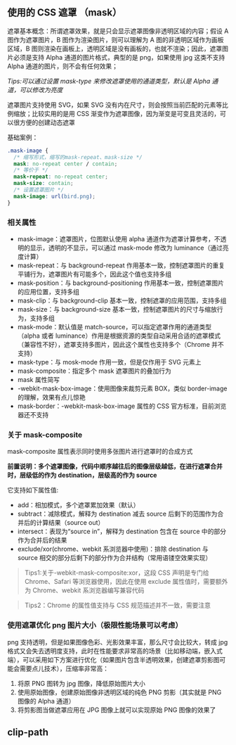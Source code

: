 ## 使用的 CSS 遮罩 （mask）

遮罩基本概念：所谓遮罩效果，就是只会显示遮罩图像非透明区域的内容；假设 A 图作为遮罩图片，B 图作为渲染图片，则可以理解为 A 图的非透明区域作为画板区域，B 图则渲染在画板上，透明区域是没有画板的，也就不渲染；因此，遮罩图片必须是支持 Alpha 通道的图片格式，典型的是 png，如果使用 jpg 这类不支持 Alpha 通道的图片，则不会有任何效果；

_Tips:可以通过设置 mask-type 来修改遮罩使用的通道类型，默认是 Alpha 通道，可以修改为亮度_

遮罩图片支持使用 SVG，如果 SVG 没有内在尺寸，则会按照当前匹配的元素等比例缩放；比较实用的是用 CSS 渐变作为遮罩图像，因为渐变是可变且灵活的，可以很方便的创建动态遮罩

基础案例：

```css
.mask-image {
  /* 缩写形式，缩写的mask-repeat、mask-size */
  mask: no-repeat center / contain;
  /* 等价于 */
  mask-repeat: no-repeat center;
  mask-size: contain;
  /* 设置遮罩图片 */
  mask-image: url(bird.png);
}
```

### 相关属性

- mask-image：遮罩图片，位图默认使用 alpha 通道作为遮罩计算参考，不透明的显示，透明的不显示，可以通过 mask-mode 修改为 luminance（通过亮度计算）
- mask-repeat：与 background-repeat 作用基本一致，控制遮罩图片的重复平铺行为，遮罩图片有可能多个，因此这个值也支持多组
- mask-position：与 background-positioning 作用基本一致，控制遮罩图片的应用位置，支持多组
- mask-clip：与 background-clip 基本一致，控制遮罩的应用范围，支持多组
- mask-size：与 background-size 基本一致，控制遮罩图片的尺寸与缩放行为，支持多组
- mask-mode：默认值是 match-source，可以指定遮罩作用的通道类型（alpha 或者 luminance）作用是根据资源的类型自动采用合适的遮罩模式（兼容性不好），遮罩支持多图片，因此这个属性也支持多个（Chrome 并不支持）
- mask-type：与 mosk-mode 作用一致，但是仅作用于 SVG 元素上
- mask-composite：指定多个 mask 遮罩图片的叠加行为
- mask 属性简写
- \-webkit-mask-box-image：使用图像来裁剪元素 BOX，类似 border-image 的理解，效果有点儿惊艳
- mask-border：\-webkit-mask-box-image 属性的 CSS 官方标准，目前浏览器还不支持

### 关于 mask-composite

mask-composite 属性表示同时使用多张图片进行遮罩时的合成方式

**前置说明：多个遮罩图像，代码中顺序越往后的图像层级越低，在进行遮罩合并时，层级低的作为 destination，层级高的作为 source**

它支持如下属性值:

- add：相加模式，多个遮罩累加效果（默认）
- subtract：减除模式，解释为 destination 减去 source 后剩下的范围作为合并后的计算结果（source out）
- intersect：表现为“source in”，解释为 destination 包含在 source 中的部分作为合并后的结果
- exclude/xor(chrome、webkit 系浏览器中使用)：排除 destination 与 source 相交的部分后剩下的部分作为合并结构（常用语镂空效果实现）

> Tips1:关于-webkit-mask-composite:xor，这段 CSS 声明是专门给 Chrome、Safari 等浏览器使用，因此在使用 exclude 属性值时，需要额外为 Chrome、webkit 系浏览器编写兼容代码

> Tips2：Chrome 的属性值支持与 CSS 规范描述并不一致，需要注意

### 使用遮罩优化 png 图片大小（极限性能场景可以考虑）

png 支持透明，但是如果图像色彩、光影效果丰富，那么尺寸会比较大，转成 jpg 格式又会失去透明度支持，此时在性能要求非常高的场景（比如移动端，嵌入式端），可以采用如下方案进行优化（如果图片包含半透明效果，创建遮罩剪影图可能会需要点儿技术），压缩率非常高：

1. 将原 PNG 图转为 jpg 图像，降低原始图片大小
2. 使用原始图像，创建原始图像非透明区域的纯色 PNG 剪影（其实就是 PNG 图像的 Alpha 通道）
3. 将剪影图当做遮罩应用在 JPG 图像上就可以实现原始 PNG 图像的效果了

## clip-path